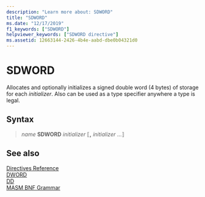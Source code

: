 ```yaml
---
description: "Learn more about: SDWORD"
title: "SDWORD"
ms.date: "12/17/2019"
f1_keywords: ["SDWORD"]
helpviewer_keywords: ["SDWORD directive"]
ms.assetid: 12663144-2426-4b4e-aabd-dbe0b04321d0
---
```

# SDWORD

Allocates and optionally initializes a signed double word (4 bytes) of storage for each *initializer*. Also can be used as a type specifier anywhere a type is legal.

## Syntax

> *name* **SDWORD** *initializer* ⟦__,__ *initializer* ...⟧

## See also

[Directives Reference](directives-reference.md)\
[DWORD](dword.md)\
[DD](dd.md)\
[MASM BNF Grammar](masm-bnf-grammar.md)
